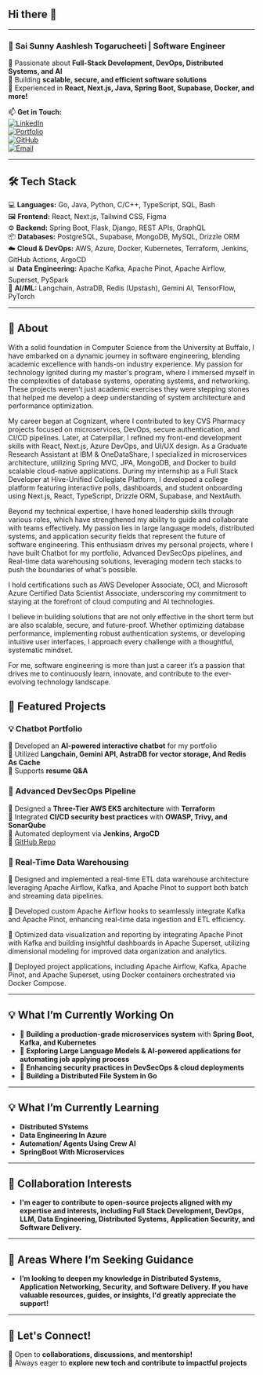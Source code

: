 ## Hi there 👋
---

### **🚀 Sai Sunny Aashlesh Togarucheeti | Software Engineer**  
🔹 Passionate about **Full-Stack Development, DevOps, Distributed Systems, and AI**  
🔹 Building **scalable, secure, and efficient software solutions**  
🔹 Experienced in **React, Next.js, Java, Spring Boot, Supabase, Docker, and more!**  

📫 **Get in Touch:**  
[![LinkedIn](https://img.shields.io/badge/LinkedIn-Connect-blue?style=flat&logo=linkedin)](https://www.linkedin.com/in/sai-sunny-togarucheeti-336309297/)  
[![Portfolio](https://img.shields.io/badge/Portfolio-Visit-green?style=flat&logo=react)](https://sai-sunny-portfolio.vercel.app/)  
[![GitHub](https://img.shields.io/github/followers/sunny?style=social)](https://github.com/sunnyashlesh16)  
[![Email](https://img.shields.io/badge/Email-Contact-red?style=flat&logo=gmail)](mailto:sunnyashlesh26@gmail.com)  

---

## **🛠️ Tech Stack**
💻 **Languages:** Go, Java, Python, C/C++, TypeScript, SQL, Bash  
🖼️ **Frontend:** React, Next.js, Tailwind CSS, Figma  
⚙️ **Backend:** Spring Boot, Flask, Django, REST APIs, GraphQL  
📦 **Databases:** PostgreSQL, Supabase, MongoDB, MySQL, Drizzle ORM  
☁️ **Cloud & DevOps:** AWS, Azure, Docker, Kubernetes, Terraform, Jenkins, GitHub Actions, ArgoCD  
📊 **Data Engineering:** Apache Kafka, Apache Pinot, Apache Airflow, Superset, PySpark  
🤖 **AI/ML:** Langchain, AstraDB, Redis (Upstash), Gemini AI, TensorFlow, PyTorch  

---
## **💼 About**  

With a solid foundation in Computer Science from the University at Buffalo, I have embarked on a dynamic journey in software engineering, blending academic excellence with hands-on industry experience. My passion for technology ignited during my master's program, where I immersed myself in the complexities of database systems, operating systems, and networking. These projects weren't just academic exercises they were stepping stones that helped me develop a deep understanding of system architecture and performance optimization.

My career began at Cognizant, where I contributed to key CVS Pharmacy projects focused on microservices, DevOps, secure authentication, and CI/CD pipelines. Later, at Caterpillar, I refined my front-end development skills with React, Next.js, Azure DevOps, and UI/UX design. As a Graduate Research Assistant at IBM & OneDataShare, I specialized in microservices architecture, utilizing Spring MVC, JPA, MongoDB, and Docker to build scalable cloud-native applications. During my internship as a Full Stack Developer at Hive-Unified Collegiate Platform, I developed a college platform featuring interactive polls, dashboards, and student onboarding using Next.js, React, TypeScript, Drizzle ORM, Supabase, and NextAuth.

Beyond my technical expertise, I have honed leadership skills through various roles, which have strengthened my ability to guide and collaborate with teams effectively. My passion lies in large language models, distributed systems, and application security fields that represent the future of software engineering. This enthusiasm drives my personal projects, where I have built Chatbot for my portfolio, Advanced DevSecOps pipelines, and Real-time data warehousing solutions, leveraging modern tech stacks to push the boundaries of what's possible.

I hold certifications such as AWS Developer Associate, OCI, and Microsoft Azure Certified Data Scientist Associate, underscoring my commitment to staying at the forefront of cloud computing and AI technologies.

I believe in building solutions that are not only effective in the short term but are also scalable, secure, and future-proof. Whether optimizing database performance, implementing robust authentication systems, or developing intuitive user interfaces, I approach every challenge with a thoughtful, systematic mindset.

For me, software engineering is more than just a career it’s a passion that drives me to continuously learn, innovate, and contribute to the ever-evolving technology landscape.

## **📌 Featured Projects**

### **💡 Chatbot Portfolio**  
🔹 Developed an **AI-powered interactive chatbot** for my portfolio  
🔹 Utilized **Langchain, Gemini API, AstraDB for vector storage, And Redis As Cache**  
🔹 Supports **resume Q&A**   

### **🔐 Advanced DevSecOps Pipeline**  
🔹 Designed a **Three-Tier AWS EKS architecture** with **Terraform**  
🔹 Integrated **CI/CD security best practices** with **OWASP, Trivy, and SonarQube**  
🔹 Automated deployment via **Jenkins, ArgoCD**  
🔗 [GitHub Repo](https://github.com/sunny/devsecops-pipeline)  

### **🔐 Real-Time Data Warehousing** 
🔹 Designed and implemented a real-time ETL data warehouse architecture leveraging Apache Airflow, Kafka, and Apache Pinot to support both batch and streaming data pipelines.

🔹 Developed custom Apache Airflow hooks to seamlessly integrate Kafka and Apache Pinot, enhancing real-time data ingestion and ETL efficiency.

🔹 Optimized data visualization and reporting by integrating Apache Pinot with Kafka and building insightful dashboards in Apache Superset, utilizing dimensional modeling for improved 
    data organization and analytics.
    
🔹 Deployed project applications, including Apache Airflow, Kafka, Apache Pinot, and Apache Superset, using Docker containers orchestrated via Docker Compose.

---
## **💡 What I’m Currently Working On**
- 🚀 **Building a production-grade microservices system** with **Spring Boot, Kafka, and Kubernetes**  
- 🤖 **Exploring Large Language Models & AI-powered applications for automating job applying process**  
- 🔐 **Enhancing security practices in DevSecOps & cloud deployments**
- 🎯 **Building a Distributed File System in Go**

---
## **💡 What I’m Currently Learning**
- **Distributed SYstems**
- **Data Engineering In Azure**
- **Automation/ Agents Using Crew AI**
- **SpringBoot With Microservices**
---
## **🎯 Collaboration Interests**
- **I'm eager to contribute to open-source projects aligned with my expertise and interests, including Full Stack Development, DevOps, LLM, Data Engineering, Distributed Systems, Application Security, and Software Delivery.**
---
## **🎯 Areas Where I’m Seeking Guidance**
- **I’m looking to deepen my knowledge in Distributed Systems, Application Networking, Security, and Software Delivery. If you have valuable resources, guides, or insights, I'd greatly appreciate the support!**
---
## **🎯 Let's Connect!**  
💬 Open to **collaborations, discussions, and mentorship!**  
🚀 Always eager to **explore new tech and contribute to impactful projects**  

<!--
**sunnyashlesh16/sunnyashlesh16** is a ✨ _special_ ✨ repository because its `README.md` (this file) appears on your GitHub profile.

Here are some ideas to get you started:

- 🔭 I’m currently working on ...
- 🌱 I’m currently learning ...
- 👯 I’m looking to collaborate on ...
- 🤔 I’m looking for help with ...
- 💬 Ask me about ...
- 📫 How to reach me: ...
- 😄 Pronouns: ...
- ⚡ Fun fact: ...
-->
